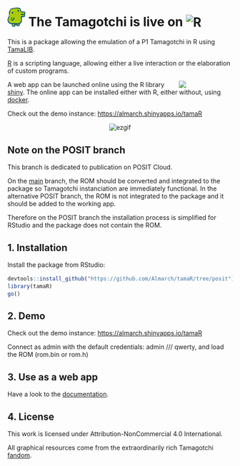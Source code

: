 # <img src="inst/www/icon.png" alt="TaMaGoTcHi" width="40"/> The Tamagotchi is live on <img src="https://cran.r-project.org/Rlogo.svg" alt="R" width="45"/>

This is a package allowing the emulation of a P1 Tamagotchi in R using [TamaLIB](https://github.com/jcrona/tamalib).

[R](https://r-project.org) is a scripting language, allowing either a live interaction or the elaboration of custom programs.

<img src="https://upload.wikimedia.org/wikipedia/commons/e/ea/Docker_%28container_engine%29_logo_%28cropped%29.png" width="120px" align="right"/>

A web app can be launched online using the R library [shiny](https://shiny.posit.co). The online app can be installed either with R, either without, using [docker](https://docker.com).

Check out the demo instance: https://almarch.shinyapps.io/tamaR

<p align="center"><img src="https://github.com/user-attachments/assets/73957a59-64c4-4a3d-a7e6-bc7b5ac83d6f" alt = "ezgif" width="800px"/></p>


## Note on the POSIT branch

This branch is dedicated to publication on POSIT Cloud.

On the [main](https://github.com/Almarch/tamaR/tree/main) branch, the ROM should be converted and integrated to the package so Tamagotchi instanciation are immediately functional. In the alternative POSIT branch, the ROM is not integrated to the package and it should be added to the working app.

Therefore on the POSIT branch the installation process is simplified for RStudio and the package does not contain the ROM.

## 1. Installation

Install the package from RStudio:

```r
devtools::install_github("https://github.com/Almarch/tamaR/tree/posit")
library(tamaR)
go()
```

## 2. Demo

Check out the demo instance: https://almarch.shinyapps.io/tamaR

Connect as admin with the default credentials: admin /// qwerty, and load the ROM (rom.bin or rom.h)

## 3. Use as a web app

Have a look to the [documentation](https://github.com/Almarch/tamaR/tree/main#4-use-as-a-web-app).

## 4. License 

This work is licensed under Attribution-NonCommercial 4.0 International.

All graphical resources come from the extraordinarily rich Tamagotchi [fandom](https://tamagotchi.fandom.com/wiki/Tamagotchi_(1996_Pet)).
